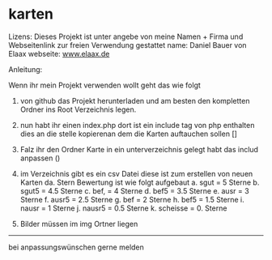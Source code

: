 # karten
Lizens:
Dieses Projekt ist unter angebe von meine Namen + Firma und Webseitenlink zur freien Verwendung gestattet
name:  Daniel Bauer von Elaax
webseite:  www.elaax.de

Anleitung:

Wenn ihr mein Projekt verwenden wollt geht das wie folgt
1. von github das Projekt herunterladen und am besten den kompletten Ordner ins Root Verzeichnis legen.
2. nun habt ihr einen index.php dort ist ein include tag von php enthalten dies an die stelle kopierenan dem die Karten auftauchen sollen [<?php include './karte/karte.php'; ?>]
3. Falz ihr den Ordner Karte in ein unterverzeichnis gelegt habt das includ anpassen (<?php include './fartzum ferzeichnis/karte/karte.php'; ?>)

4. im Verzeichnis gibt es ein csv Datei diese ist zum erstellen von neuen Karten da.
  Stern Bewertung ist wie folgt aufgebaut
    a. sgut = 5 Sterne
    b. sgut5 = 4.5 Sterne
    c. bef, = 4 Sterne
    d. bef5 = 3.5 Sterne
    e. ausr = 3 Sterne
    f. ausr5 = 2.5 Sterne
    g. bef = 2 Sterne
    h. bef5 = 1.5 Sterne
    i. nausr = 1 Sterne
    j. nausr5 = 0.5 Sterne
    k. scheisse = 0. Sterne

5. Bilder müssen im img Ortner liegen
---
bei anpassungswünschen gerne melden
